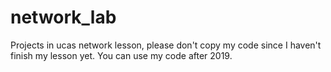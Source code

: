 # network_lab
Projects in ucas network lesson, please don't copy my code since I haven't finish my lesson yet.
You can use my code after 2019.
